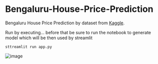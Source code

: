 # Bengaluru-House-Price-Prediction

Bengaluru House Price Prediction by dataset from [Kaggle](https://www.kaggle.com/amitabhajoy/bengaluru-house-price-data).

Run by executing... before that be sure to run the notebook to generate model which will be then used by streamlit

```shell
sttreamlit run app.py
```

![image](https://user-images.githubusercontent.com/39692126/156752370-2d6fe5de-6f95-464a-bcfe-ed361d08ce8c.png)
